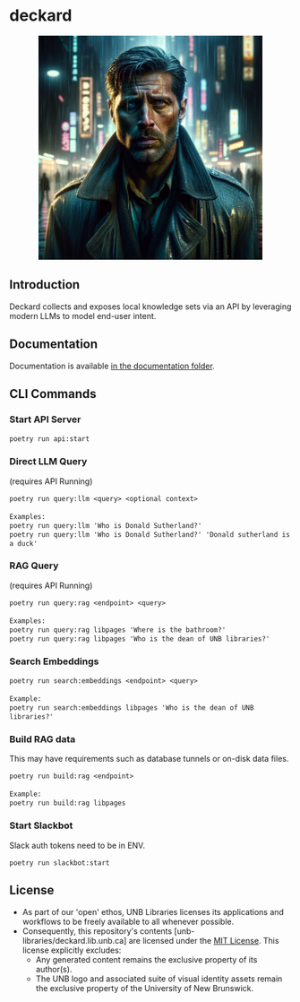 # deckard
<p align="center">
<img src="assets/image.png" alt="drawing" width="400"/>

## Introduction
Deckard collects and exposes local knowledge sets via an API by leveraging modern LLMs to model end-user intent.

## Documentation
Documentation is available [in the documentation folder](./documentation/README.md "Project Documentation").

## CLI Commands
### Start API Server
```
poetry run api:start
```

### Direct LLM Query
(requires API Running)
```
poetry run query:llm <query> <optional context>

Examples:
poetry run query:llm 'Who is Donald Sutherland?'
poetry run query:llm 'Who is Donald Sutherland?' 'Donald sutherland is a duck'
```

### RAG Query
(requires API Running)
```
poetry run query:rag <endpoint> <query>

Examples:
poetry run query:rag libpages 'Where is the bathroom?'
poetry run query:rag libpages 'Who is the dean of UNB libraries?'
```

### Search Embeddings
```
poetry run search:embeddings <endpoint> <query>

Example:
poetry run search:embeddings libpages 'Who is the dean of UNB libraries?'
```

### Build RAG data
This may have requirements such as database tunnels or on-disk data files.

```
poetry run build:rag <endpoint>

Example:
poetry run build:rag libpages
```

### Start Slackbot
Slack auth tokens need to be in ENV.

```
poetry run slackbot:start
```

## License
- As part of our 'open' ethos, UNB Libraries licenses its applications and workflows to be freely available to all whenever possible.
- Consequently, this repository's contents [unb-libraries/deckard.lib.unb.ca] are licensed under the [MIT License](http://opensource.org/licenses/mit-license.html). This license explicitly excludes:
   - Any generated content remains the exclusive property of its author(s).
   - The UNB logo and associated suite of visual identity assets remain the exclusive property of the University of New Brunswick.
